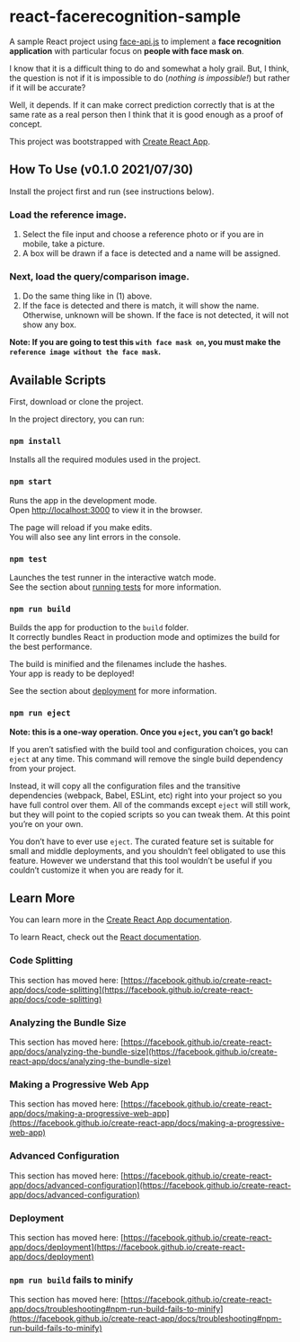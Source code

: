 # react-facerecognition-sample

A sample React project using [face-api.js](https://www.npmjs.com/package/face-api.js) to implement a **face recognition application** with particular focus on **people with face mask on**.

I know that it is a difficult thing to do and somewhat a holy grail.
But, I think, the question is not if it is impossible to do (*nothing is impossible!*) but rather if it will be accurate?

Well, it depends. If it can make correct prediction correctly that is at the same rate as a real person then I think that it is good enough as a proof of concept.



This project was bootstrapped with [Create React App](https://github.com/facebook/create-react-app).

## How To Use (v0.1.0 2021/07/30)

Install the project first and run (see instructions below).

### Load the reference image.

1. Select the file input and choose a reference photo or if you are in mobile, take a picture.
2. A box will be drawn if a face is detected and a name will be assigned.

### Next, load the query/comparison image.

1. Do the same thing like in (1) above.
2. If the face is detected and there is match, it will show the name. Otherwise, unknown will be shown. If the face is not detected, it will not show any box.


**Note: If you are going to test this `with face mask on`, you must make the `reference image without the face mask`.**


## Available Scripts

First, download or clone the project.

In the project directory, you can run:

### `npm install`

Installs all the required modules used in the project.

### `npm start`

Runs the app in the development mode.\
Open [http://localhost:3000](http://localhost:3000) to view it in the browser.

The page will reload if you make edits.\
You will also see any lint errors in the console.

### `npm test`

Launches the test runner in the interactive watch mode.\
See the section about [running tests](https://facebook.github.io/create-react-app/docs/running-tests) for more information.

### `npm run build`

Builds the app for production to the `build` folder.\
It correctly bundles React in production mode and optimizes the build for the best performance.

The build is minified and the filenames include the hashes.\
Your app is ready to be deployed!

See the section about [deployment](https://facebook.github.io/create-react-app/docs/deployment) for more information.

### `npm run eject`

**Note: this is a one-way operation. Once you `eject`, you can’t go back!**

If you aren’t satisfied with the build tool and configuration choices, you can `eject` at any time. This command will remove the single build dependency from your project.

Instead, it will copy all the configuration files and the transitive dependencies (webpack, Babel, ESLint, etc) right into your project so you have full control over them. All of the commands except `eject` will still work, but they will point to the copied scripts so you can tweak them. At this point you’re on your own.

You don’t have to ever use `eject`. The curated feature set is suitable for small and middle deployments, and you shouldn’t feel obligated to use this feature. However we understand that this tool wouldn’t be useful if you couldn’t customize it when you are ready for it.

## Learn More

You can learn more in the [Create React App documentation](https://facebook.github.io/create-react-app/docs/getting-started).

To learn React, check out the [React documentation](https://reactjs.org/).

### Code Splitting

This section has moved here: [https://facebook.github.io/create-react-app/docs/code-splitting](https://facebook.github.io/create-react-app/docs/code-splitting)

### Analyzing the Bundle Size

This section has moved here: [https://facebook.github.io/create-react-app/docs/analyzing-the-bundle-size](https://facebook.github.io/create-react-app/docs/analyzing-the-bundle-size)

### Making a Progressive Web App

This section has moved here: [https://facebook.github.io/create-react-app/docs/making-a-progressive-web-app](https://facebook.github.io/create-react-app/docs/making-a-progressive-web-app)

### Advanced Configuration

This section has moved here: [https://facebook.github.io/create-react-app/docs/advanced-configuration](https://facebook.github.io/create-react-app/docs/advanced-configuration)

### Deployment

This section has moved here: [https://facebook.github.io/create-react-app/docs/deployment](https://facebook.github.io/create-react-app/docs/deployment)

### `npm run build` fails to minify

This section has moved here: [https://facebook.github.io/create-react-app/docs/troubleshooting#npm-run-build-fails-to-minify](https://facebook.github.io/create-react-app/docs/troubleshooting#npm-run-build-fails-to-minify)
